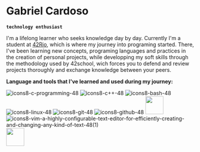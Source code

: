 # Gabriel Cardoso

**`technology enthusiast`**

I'm a lifelong learner who seeks knowledge day by day. Currently I'm a student at [42Rio](https://42.rio/), which is where my journey into programing started. There, I've been learning new concepts, programing languages and practices in the creation of personal projects, while developping my soft skills through the methodology used by 42school, wich forces you to defend and review projects thoroughly and exchange knowledge between your peers.

**Language and tools that I've learned and used during my journey:**

![icons8-c-programming-48](https://user-images.githubusercontent.com/69059969/222200218-5dfd627a-039a-402e-8b5a-82985cf5c062.png)
![icons8-c++-48](https://user-images.githubusercontent.com/69059969/222210392-85bd982f-38c9-4c7d-85bd-0af1d369108a.png)
![icons8-bash-48](https://user-images.githubusercontent.com/69059969/222211191-a65e4a06-80ad-46cc-bd29-88fb7cd1ae9c.png)
![icons8-linux-48](https://user-images.githubusercontent.com/69059969/222212725-0726cfd3-c2c5-4554-9cf0-7562d78568c7.png)
![icons8-git-48](https://user-images.githubusercontent.com/69059969/222212948-ec7a9c10-fa9e-41a6-b460-4fa09402c021.png)
![icons8-github-48](https://user-images.githubusercontent.com/69059969/222215258-01af2375-f918-4f69-90af-5d35ddf64165.png)
<img src="https://user-images.githubusercontent.com/69059969/222213868-21bed779-960d-40f6-8bf1-2106a628e543.png"  width="48" height="48">
![icons8-vim-a-highly-configurable-text-editor-for-efficiently-creating-and-changing-any-kind-of-text-48(1)](https://user-images.githubusercontent.com/69059969/222211752-5ae2cb9d-3070-4943-97ba-81809e9ad648.png)
<img src="https://user-images.githubusercontent.com/69059969/222212208-025da114-80d0-4b05-b3d5-98de0e8e8bcd.svg"  width="48" height="48">
#
